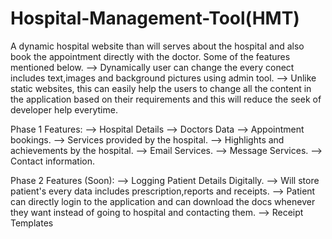 # Hospital-Management-Tool(HMT)
A dynamic hospital website than will serves about the hospital and also book the appointment directly with the doctor.
Some of the features mentioned below.
--> Dynamically user can change the every conect includes text,images and background pictures using admin tool.
--> Unlike static websites, this can easily help the users to change all the content in the application based on their requirements
    and this will reduce the seek of developer help everytime.

Phase 1 Features:
--> Hospital Details
--> Doctors Data
--> Appointment bookings.
--> Services provided by the hospital.
--> Highlights and achievements by the hospital.
--> Email Services.
--> Message Services.
--> Contact information.

Phase 2 Features (Soon):
--> Logging Patient Details Digitally.
--> Will store patient's every data includes prescription,reports and receipts.
--> Patient can directly login to the application and can download the docs whenever they want instead of going to hospital and contacting them.
--> Receipt Templates 
